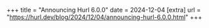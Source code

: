 +++
title = "Announcing Hurl 6.0.0"
date = 2024-12-04
[extra]
url = "https://hurl.dev/blog/2024/12/04/announcing-hurl-6.0.0.html"
+++
